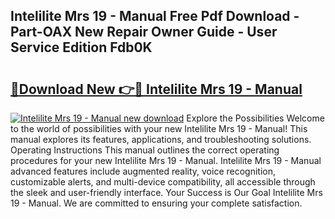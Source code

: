 ## Intelilite Mrs 19 - Manual Free Pdf Download - Part-OAX New Repair Owner Guide - User Service Edition Fdb0K

# <h2><a href="http://cf23215.oget.top/?id=Intelilite+Mrs+19+-+Manual">🔗Download New 👉🔴 Intelilite Mrs 19 - Manual</a></h2>

[![Intelilite Mrs 19 - Manual new download](https://i.imgur.com/5g1atiW.png)](http://cf23215.oget.top/?id=Intelilite+Mrs+19+-+Manual)
Explore the Possibilities Welcome to the world of possibilities with your new Intelilite Mrs 19 - Manual! This manual explores its features, applications, and troubleshooting solutions. Operating Instructions This manual outlines the correct operating procedures for your new Intelilite Mrs 19 - Manual. Intelilite Mrs 19 - Manual advanced features include augmented reality, voice recognition, customizable alerts, and multi-device compatibility, all accessible through the sleek and user-friendly interface. Your Success is Our Goal Intelilite Mrs 19 - Manual. We are committed to ensuring your complete satisfaction.
